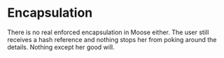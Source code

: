 # Encapsulation

There is no real enforced encapsulation in Moose either. The user still receives
a hash reference and nothing stops her from poking around the details.
Nothing except her good will.


